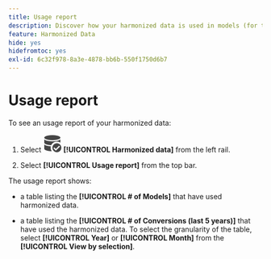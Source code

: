 ```yaml
---
title: Usage report
description: Discover how your harmonized data is used in models (for training and scoring) and conversions.
feature: Harmonized Data
hide: yes
hidefromtoc: yes
exl-id: 6c32f978-8a3e-4878-bb6b-550f1750d6b7
---
```

# Usage report

To see an usage report of your harmonized data:

1. Select ![DataSearch](./help/assets/icons/DataCheck.svg) **[!UICONTROL Harmonized data]** from the left rail.
   
1. Select **[!UICONTROL Usage report]** from the top bar. 

The usage report shows:

* a table listing the **[!UICONTROL # of Models]** that have used harmonized data.

* a table listing the **[!UICONTROL # of Conversions (last 5 years)]** that have used the harmonized data. To select the granularity of the table, select **[!UICONTROL Year]** or **[!UICONTROL Month]** from the **[!UICONTROL View by selection]**.
